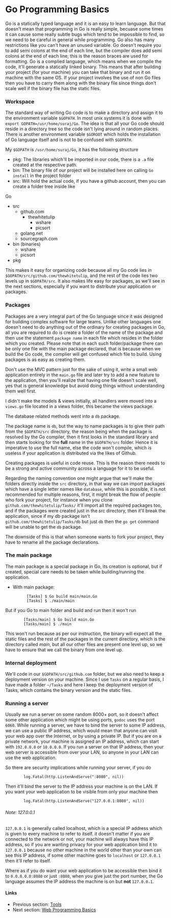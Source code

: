 # Go Programming Basics

Go is a statically typed language and it is an easy to learn language. But that doesn't mean that programming in Go is really simple, becuase
some times it can cause some really subtle bugs which tend to be impossible to find, so we need to be careful in general while programming. Go also
has many restrictions like you can't have an unused variable. Go doesn't require you to add semi colons at the end of each line, but the compiler does
add semi colons at the end of each line, this is the reason braces are used for formatting. Go is a complied language, which means when we compile the code, it'll generate a 
statically linked binary. This means that after building your project (for your machine) you can take that binary and run it on machine with the same OS.
If your project involves the use of non Go files then you have to carry them along with the binary file since things don't scale well if the binary file has the
static files.

### Workspace

The standard way of writing Go code is to make a directory and assign it to the environment variable `$GOPATH`. In most unix systems it is done with
`export GOPATH=/usr/home/suraj/Go`. The idea is that all your Go code should reside in a directory tree so the code isn't lying around in random places.
There is another environment variable `$GOROOT` which holds the installation of Go language itself and is not to be confused with `$GOPATH`. 

My `$GOPATH` is ``/usr/home/suraj/Go``, it has the following structure
- pkg: The libraries which'll be imported in our code, there is a `.a` file created at the respective path.
- bin: The binary file of our project will be installed here on calling `Go install` in the project folder
- src: Will hold the actual code, if you have a github account, then you can create a folder tree inside like

Go
- src
	- github.com
		- thewhitetulip
			- wshare
			- picsort
	- golang.net
	- sourcegraph.com
- bin (binaries)
	- wshare 
	- picsort
- pkg

This makes it easy for organizing code because all my Go code lies in `$GOPATH/src/github.com/thewhitetulip`, and the rest of the code lies two levels up in 
`$GOPATH/src`. It also makes life easy for packages, as we'll see in the next sections, especially if you want to distribute your application or packages.

### Packages

Packages are a very integral part of the Go language since it was designed for building complex software for large teams. Unlike other languages one doesn't need to
do anything out of the ordinary for creating packages in Go, all you are required to do is create a folder of the name of the package and then use the statement
`package name` in each file which resides in the folder which you created. Please note that in each such folder/package there can be only one file with the main package 
declared, that is because when we build the Go code, the complier will get confused which file to build. Using packages is as easy as creating them. 

Don't use the MVC pattern just for the sake of using it, write a small web application entirely in the `main.go` file and later try to add a new feature to the application,
then you'll realize that having one file doesn't scale well, yes that is general knowledge but avoid doing things without understanding them well first.  

I didn't make the models & views initially, all handlers were moved into a `views.go` file located in a views folder, this became the views package. 

The database related methods went into a `db` package. 

The package name is `db`, but the way to name packages is to give their path from the `$GOPATH/src` directory, the reason being when the package is resolved 
by the Go compiler, then it first looks in the standard library and then starts looking for the **full** name in the `$GOPATH/src` folder. Hence it
is imperative to use the full name, else the code won't compile, which is useless if your application is distributed via the likes of Github.
 
Creating packages is useful in code reuse. This is the reason there needs to be a strong and active community across a language for it to be useful. 

Regarding the naming convention one might argue that we'll make the folders directly inside the `src` directory, in that way we can import packages
which have a single letter names like `database`, while this is possible, it is not recommended for multiple reasons, first, it might break
the flow of people who fork your project, for instance when you clone `github.com/thewhitetulip/Tasks/` it'll import all the required packages too, and 
if the packages were created just in the src directory, then it'll break the application, since if my db package isn't `github.com/thewhitetulip/Tasks/db` but just `db`
then the `go get` command will be unable to get the `db` package.

The downside of this is that when someone wants to fork your project, they have to rename all the package declarations.

### The main package

The main package is a special package in Go, its creation is optional, but if created, special care needs to be taken while building/running the application.

- With main package:
			
			[Tasks] $ Go build main/main.Go
			[Tasks] $ ./main/main

But if you Go to main folder and build and run then it won't run

			[Tasks/main] $ Go build main.Go
			[Tasks/main] $ ./main

This won't run because as per our instruction, the binary will expect all the static files and the rest of the packages in the current directory,
which is the directory called *main*, but all our other files are present one level up, so we have to ensure that we call the binary from one level up.

### Internal deployment

We'll code in our `$GOPATH/src/github.com` folder, but we also need to keep a deployment version on your machine. Since I use `Tasks` on a regular basis, I have made
a folder `~/Tasks` and here I keep the deployment version of Tasks, which contains the binary version and the static files.

### Running a server

Usually we run a server on some random 8000+ port, so it doesn't affect some other application which might be using ports, `godoc` uses the port `6060`.
While running a server, we have to bind the server to some IP address, we can use a public IP address, which would mean that anyone can visit your web app over
the Internet, or by using a private IP. But if you are on a private network, your machine is assigned an IP address, which can start with `192.0.0.0` or `10.0.0.0`. If
you run a server on that IP address, then your web server is accessible from over your LAN, so anyone in your LAN can use the web application.

So there are security implications while running your server, if you do

			log.Fatal(http.ListenAndServe(":8080", nil))

Then it'll bind the server to the IP address your machine is on the LAN. If you want your web application to be visible from only your machine then 

			log.Fatal(http.ListenAndServe("127.0.0.1:8080", nil))

###### Note: 127.0.0.1

`127.0.0.1` is generally called localhost, which is a special IP address which is given to every machine to refer to itself. it doesn't matter if you are 
connected to the network or not, your machine will always have this IP address, so if you are wanting privacy for your web application bind it to `127.0.0.1` because
no other machine in the world other than your own can see this IP address, if some other machine goes to `localhost` or `127.0.0.1` then it'll refer to itself.

Where as if you do want your web application to be accessible then bind it to `0.0.0.0.0:8080` or just `:8080`, when you give just the port number, the Go language
assumes the IP address the machine is on but **not** `127.0.0.1`. 
  

#### Links

- Previous section: [Tools](0.1tools.md)
- Next section: [Web Programming Basics](1.1servers.md)   